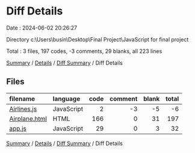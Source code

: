 # Diff Details

Date : 2024-06-02 20:26:27

Directory c:\\Users\\busin\\Desktop\\Final Project\\JavaScript for final project

Total : 3 files,  197 codes, -3 comments, 29 blanks, all 223 lines

[Summary](results.md) / [Details](details.md) / [Diff Summary](diff.md) / Diff Details

## Files
| filename | language | code | comment | blank | total |
| :--- | :--- | ---: | ---: | ---: | ---: |
| [Airlines.js](/Airlines.js) | JavaScript | 2 | -3 | -5 | -6 |
| [Airplane.html](/Airplane.html) | HTML | 166 | 0 | 31 | 197 |
| [app.js](/app.js) | JavaScript | 29 | 0 | 3 | 32 |

[Summary](results.md) / [Details](details.md) / [Diff Summary](diff.md) / Diff Details